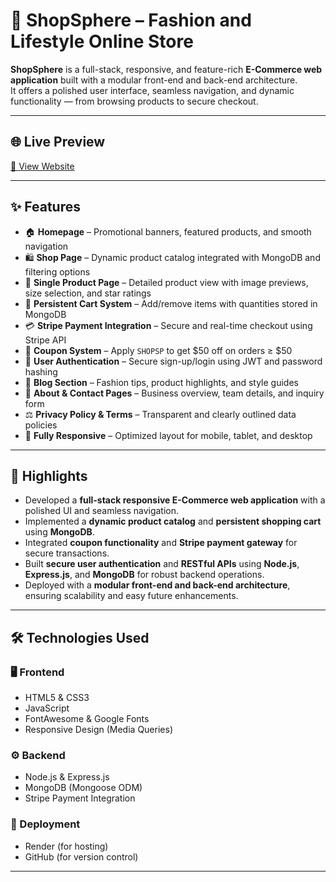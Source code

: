 # 🛒 ShopSphere – Fashion and Lifestyle Online Store

**ShopSphere** is a full-stack, responsive, and feature-rich **E-Commerce web application** built with a modular front-end and back-end architecture.  
It offers a polished user interface, seamless navigation, and dynamic functionality — from browsing products to secure checkout.

---

## 🌐 Live Preview  
[🔗 View Website](https://shopsphere-fashion-and-online-shopping.onrender.com/)

---

## ✨ Features  

- 🏠 **Homepage** – Promotional banners, featured products, and smooth navigation  
- 🛍️ **Shop Page** – Dynamic product catalog integrated with MongoDB and filtering options  
- 📄 **Single Product Page** – Detailed product view with image previews, size selection, and star ratings  
- 🛒 **Persistent Cart System** – Add/remove items with quantities stored in MongoDB  
- 💳 **Stripe Payment Integration** – Secure and real-time checkout using Stripe API  
- 💸 **Coupon System** – Apply `SHOPSP` to get $50 off on orders ≥ $50  
- 🔐 **User Authentication** – Secure sign-up/login using JWT and password hashing  
- 📰 **Blog Section** – Fashion tips, product highlights, and style guides  
- 🙋 **About & Contact Pages** – Business overview, team details, and inquiry form  
- ⚖️ **Privacy Policy & Terms** – Transparent and clearly outlined data policies  
- 📱 **Fully Responsive** – Optimized layout for mobile, tablet, and desktop  

---

## 🧠 Highlights  

- Developed a **full-stack responsive E-Commerce web application** with a polished UI and seamless navigation.  
- Implemented a **dynamic product catalog** and **persistent shopping cart** using **MongoDB**.  
- Integrated **coupon functionality** and **Stripe payment gateway** for secure transactions.  
- Built **secure user authentication** and **RESTful APIs** using **Node.js**, **Express.js**, and **MongoDB** for robust backend operations.  
- Deployed with a **modular front-end and back-end architecture**, ensuring scalability and easy future enhancements.  

---

## 🛠️ Technologies Used  

### 🖥️ Frontend  
- HTML5 & CSS3
- JavaScript 
- FontAwesome & Google Fonts
- Responsive Design (Media Queries)

### ⚙️ Backend  
- Node.js & Express.js
- MongoDB (Mongoose ODM)
- Stripe Payment Integration  

### 🚀 Deployment  
- Render (for hosting)
- GitHub (for version control)  

---
